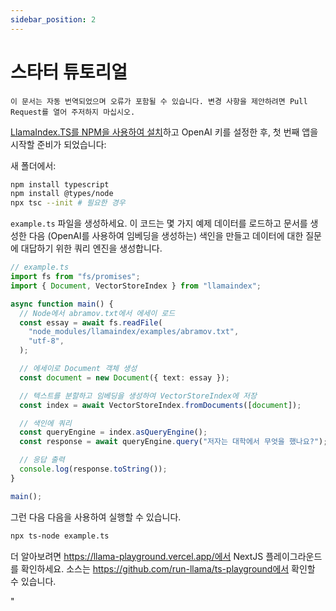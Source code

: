 ```yaml
---
sidebar_position: 2
---
```


# 스타터 튜토리얼

`이 문서는 자동 번역되었으며 오류가 포함될 수 있습니다. 변경 사항을 제안하려면 Pull Request를 열어 주저하지 마십시오.`

[LlamaIndex.TS를 NPM을 사용하여 설치](installation)하고 OpenAI 키를 설정한 후, 첫 번째 앱을 시작할 준비가 되었습니다:

새 폴더에서:

```bash npm2yarn
npm install typescript
npm install @types/node
npx tsc --init # 필요한 경우
```

`example.ts` 파일을 생성하세요. 이 코드는 몇 가지 예제 데이터를 로드하고 문서를 생성한 다음 (OpenAI를 사용하여 임베딩을 생성하는) 색인을 만들고 데이터에 대한 질문에 대답하기 위한 쿼리 엔진을 생성합니다.

```ts
// example.ts
import fs from "fs/promises";
import { Document, VectorStoreIndex } from "llamaindex";

async function main() {
  // Node에서 abramov.txt에서 에세이 로드
  const essay = await fs.readFile(
    "node_modules/llamaindex/examples/abramov.txt",
    "utf-8",
  );

  // 에세이로 Document 객체 생성
  const document = new Document({ text: essay });

  // 텍스트를 분할하고 임베딩을 생성하여 VectorStoreIndex에 저장
  const index = await VectorStoreIndex.fromDocuments([document]);

  // 색인에 쿼리
  const queryEngine = index.asQueryEngine();
  const response = await queryEngine.query("저자는 대학에서 무엇을 했나요?");

  // 응답 출력
  console.log(response.toString());
}

main();
```

그런 다음 다음을 사용하여 실행할 수 있습니다.

```bash
npx ts-node example.ts
```

더 알아보려면 https://llama-playground.vercel.app/에서 NextJS 플레이그라운드를 확인하세요. 소스는 https://github.com/run-llama/ts-playground에서 확인할 수 있습니다.

"
